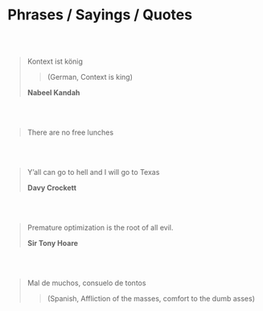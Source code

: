 # Phrases / Sayings / Quotes

<br/>
<br/>

> Kontext ist könig
>> (German, Context is king)
>
> **Nabeel Kandah**

<br/>
<br/>

> There are no free lunches

<br/>
<br/>

> Y’all can go to hell and I will go to Texas
>
> **Davy Crockett**

<br/>
<br/>

> Premature optimization is the root of all evil.
>
> **Sir Tony Hoare**

<br/>
<br/>

> Mal de muchos, consuelo de tontos
>> (Spanish, Affliction of the masses, comfort to the dumb asses)

<br/>
<br/>
